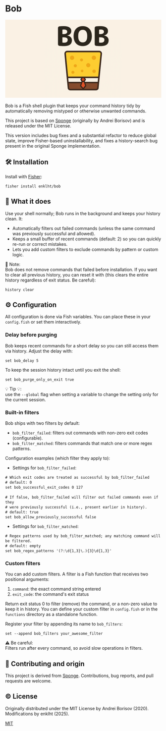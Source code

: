 # Bob

![logo](images/logo.webp?raw=true)

Bob is a Fish shell plugin that keeps your command history tidy by automatically removing mistyped or otherwise unwanted commands.

This project is based on [Sponge](https://github.com/meaningful-ooo/sponge) (originally by Andrei Borisov) and is released under the MIT License.

This version includes bug fixes and a substantial refactor to reduce global state, improve Fisher-based uninstallability, and fixes a history-search bug present in the original Sponge implementation.

## 🛠️ Installation

Install with [Fisher](https://github.com/jorgebucaran/fisher):

```fish
fisher install enklht/bob
```

## 🤔 What it does

Use your shell normally; Bob runs in the background and keeps your history clean.
It:

- Automatically filters out failed commands (unless the same command was previously successful and allowed).
- Keeps a small buffer of recent commands (default: 2) so you can quickly re-run or correct mistakes.
- Lets you add custom filters to exclude commands by pattern or custom logic.

📝 Note:  
Bob does not remove commands that failed before installation.
If you want to clear all previous history, you can reset it with (this clears the entire history regardless of exit status. Be careful):

```fish
history clear
```

## ⚙️ Configuration

All configuration is done via Fish variables. You can place these in your `config.fish` or set them interactively.

### Delay before purging

Bob keeps recent commands for a short delay so you can still access them via history.
Adjust the delay with:

```fish
set bob_delay 5
```

To keep the session history intact until you exit the shell:

```fish
set bob_purge_only_on_exit true
```

💡 Tip 💡:  
use the `--global` flag when setting a variable to change the setting only for the current session.

### Built-in filters

Bob ships with two filters by default:

- `bob_filter_failed`: filters out commands with non-zero exit codes (configurable).
- `bob_filter_matched`: filters commands that match one or more regex patterns.

Configuration examples (which filter they apply to):

- Settings for `bob_filter_failed`:

```fish
# Which exit codes are treated as successful by bob_filter_failed
# default: 0
set bob_successful_exit_codes 0 127

# If false, bob_filter_failed will filter out failed commands even if they
# were previously successful (i.e., present earlier in history).
# default: true
set bob_allow_previously_successful false
```

- Settings for `bob_filter_matched`:

```fish
# Regex patterns used by bob_filter_matched; any matching command will be filtered.
# default: empty
set bob_regex_patterns '(?:\d{1,3}\.){3}\d{1,3}'
```

### Custom filters

You can add custom filters.
A filter is a Fish function that receives two positional arguments:

1. `command`: the exact command string entered
2. `exit_code`: the command's exit status

Return exit status 0 to filter (remove) the command, or a non-zero value to keep it in history.
You can define your custom filter in `config.fish` or in the `functions` directory as a standalone function.

Register your filter by appending its name to `bob_filters`:

```fish
set --append bob_filters your_awesome_filter
```

⚠️ Be careful:  
Filters run after every command, so avoid slow operations in filters.

## 🤝 Contributing and origin

This project is derived from [Sponge](https://github.com/meaningful-ooo/sponge).
Contributions, bug reports, and pull requests are welcome.

## ©️ License

Originally distributed under the MIT License by Andrei Borisov (2020).
Modifications by enklht (2025).

[MIT](LICENSE)

